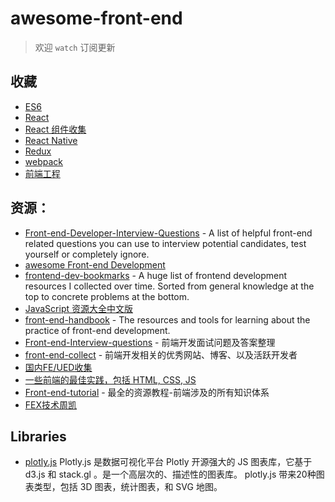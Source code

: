 # awesome-front-end

> 欢迎 `watch` 订阅更新

## 收藏

* [ES6](https://github.com/luqin/awesome-front-end/issues/24)
* [React](https://github.com/luqin/awesome-front-end/issues/19)
* [React 组件收集](https://github.com/luqin/awesome-front-end/issues/42)
* [React Native](https://github.com/luqin/awesome-front-end/issues/20)
* [Redux](https://github.com/luqin/awesome-front-end/issues/29)
* [webpack](https://github.com/luqin/awesome-front-end/issues/46)
* [前端工程](https://github.com/luqin/awesome-front-end/issues/45)

## 资源：

* [Front-end-Developer-Interview-Questions](https://github.com/h5bp/Front-end-Developer-Interview-Questions) - A list of helpful front-end related questions you can use to interview potential candidates, test yourself or completely ignore.
* [awesome Front-end Development](https://github.com/sindresorhus/awesome#front-end-development)
* [frontend-dev-bookmarks](https://github.com/dypsilon/frontend-dev-bookmarks) - A huge list of frontend development resources I collected over time. Sorted from general knowledge at the top to concrete problems at the bottom.
* [JavaScript 资源大全中文版](https://github.com/jobbole/awesome-javascript-cn)
* [front-end-handbook](https://github.com/FrontendMasters/front-end-handbook) - The resources and tools for learning about the practice of front-end development.
* [Front-end-Interview-questions](https://github.com/hawx1993/Front-end-Interview-questions) - 前端开发面试问题及答案整理
* [front-end-collect](https://github.com/foru17/front-end-collect) - 前端开发相关的优秀网站、博客、以及活跃开发者
* [国内FE/UED收集](https://github.com/luqin/awesome-front-end/issues/27)
* [一些前端的最佳实践，包括 HTML, CSS, JS](https://github.com/dyygtfx/front-end-best-practices)
* [Front-end-tutorial](https://github.com/AutumnsWind/Front-end-tutorial) - 最全的资源教程-前端涉及的所有知识体系
* [FEX技术周凯](http://fex.baidu.com/weekly/)

## Libraries

- [plotly.js](https://github.com/plotly/plotly.js) Plotly.js 是数据可视化平台 Plotly 开源强大的 JS 图表库，它基于 d3.js 和 stack.gl 。是一个高层次的、描述性的图表库。 plotly.js 带来20种图表类型，包括 3D 图表，统计图表，和 SVG 地图。
